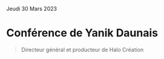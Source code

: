 Jeudi 30 Mars 2023

# Conférence de Yanik Daunais 
> Directeur général et producteur de Halo Création
